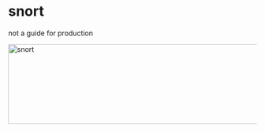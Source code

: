 # snort

not a guide for production


<img width="1200" height="163" alt="snort" src="https://github.com/user-attachments/assets/83f10af3-b8df-449f-802b-0b5c02075fe1" />
